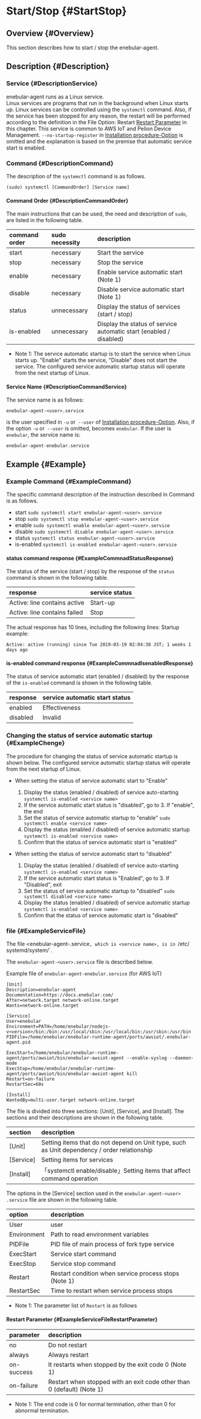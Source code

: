 # Start/Stop {#StartStop}

## Overview {#Overview}

This section describes how to start / stop the enebular-agent.

## Description {#Description}

### Service {#DescriptionService}
enebular-agent runs as a Linux service.  
Linux services are programs that run in the background when Linux starts up.
Linux services can be controlled using the `systemctl` command.
Also, if the service has been stopped for any reason, the restart will be performed according to the definition in the <Service Name> File Option: Restart [Restart Parameter](#ExampleServiceFileRestartParameter) in this chapter.
This service is common to AWS IoT and Pelion Device Management.
`--no-startup-register` in [Installation procedure-Option](Installation.md#DescriptionOption) is omitted and the explanation is based on the premise that automatic service start is enabled.

### Command {#DescriptionCommand}
The description of the `systemctl` command is as follows.

```
(sudo) systemctl [CommandOrder] [Service name]
```

#### Command Order {#DescriptionCommandOrder}

The main instructions that can be used, the need and description of `sudo`, are listed in the following table. 

|command order|sudo necessity|description|
|:--|:--|:--|
|start|necessary|Start the service|
|stop|necessary|Stop the service|
|enable|necessary|Enable service automatic start (Note 1)|
|disable|necessary|Disable service automatic start (Note 1)|
|status|unnecessary|Display the status of services (start / stop)|
|is-enabled|unnecessary|Display the status of service automatic start (enabled / disabled)|

* Note 1: The service automatic startup is to start the service when Linux starts up.
"Enable" starts the service, "Disable" does not start the service. 
The configured service automatic startup status will operate from the next startup of Linux.  

#### Service Name {#DescriptionCommandService}

The service name is as follows:
```
enebular-agent-<user>.service  
```
<User> is the user specified in `-u` or` --user` of [Installation procedure-Option](Installation.md#DescriptionOption).
Also, if the option `-u` or` --user` is omitted, <user> becomes `enebular`.
If the user is `enebular`, the service name is:

```
enebular-agent-enebular.service  
```

## Example {#Example}

### Example Command {#ExampleCommand}

The specific command description of the instruction described in Command is as follows.

* start `sudo systemctl start enebular-agent-<user>.service`  
* stop `sudo systemctl stop enebular-agent-<user>.service`  
* enable `sudo systemctl enable enebular-agent-<user>.service`  
* disable `sudo systemctl disable enebular-agent-<user>.service`  
* status `systemctl status enebular-agent-<user>.service`  
* is-enabled `systemctl is-enabled enebular-agent-<user>.service`  

#### status command response {#ExampleCommnadStatusResponse}

The status of the service (start / stop) by the response of the `status` command is shown in the following table.  

|response|service status|
|:--|:--|
|Active: line contains active|Start-up|
|Active: line contains failed|Stop|

The actual response has 10 lines, including the following lines:
Startup example: 

```
Active: active (running) since Tue 2019-03-19 02:04:38 JST; 1 weeks 1 days ago
```

#### is-enabled command response {#ExampleCommnadIsenabledResponse}


The status of service automatic start (enabled / disabled) by the response of the `is-enabled` command is shown in the following table.

|response|service automatic start status|
|:--|:--|
|enabled|Effectiveness|
|disabled|Invalid|

### Changing the status of service automatic startup {#ExampleChenge}

The procedure for changing the status of service automatic startup is shown below.
The configured service automatic startup status will operate from the next startup of Linux.

* When setting the status of service automatic start to "Enable"
  1. Display the status (enabled / disabled) of service auto-starting `systemctl is-enabled <service name>`  
  2. If the service automatic start status is "disabled", go to 3. If "enable", the end 
  3. Set the status of service automatic startup to "enable" `sudo systemctl enable <service name>`
  4. Display the status (enabled / disabled) of service automatic startup `systemctl is-enabled <service name>` 
  5. Confirm that the status of service automatic start is "enabled"



* When setting the status of service automatic start to "disabled"
  1. Display the status (enabled / disabled) of service auto-starting `systemctl is-enabled <service name>`
  2. If the service automatic start status is "Enabled", go to 3. If "Disabled", exit
  3. Set the status of service automatic startup to "disabled" `sudo systemctl disabled <service name>`
  4. Display the status (enabled / disabled) of service automatic startup `systemctl is-enabled <service name>`
  5. Confirm that the status of service automatic start is "disabled" 

### <service name> file {#ExampleServiceFile}

The file <enebular-agent-<user>.service`, which is <service name>, is in `/etc/ systemd/system/`.

The `enebular-agent-<user>.service` file is described below. 

Example file of `enebular-agent-enebular.service` (for AWS IoT)

```
[Unit]
Description=enebular-agent
Documentation=https://docs.enebular.com/
After=network.target network-online.target
Wants=network-online.target

[Service]
User=enebular
Environment=PATH=/home/enebular/nodejs-v<version>/bin:/bin:/usr/local/sbin:/usr/local/bin:/usr/sbin:/usr/bin
PIDFile=/home/enebular/enebular-runtime-agent/ports/awsiot/.enebular-agent.pid

ExecStart=/home/enebular/enebular-runtime-agent/ports/awsiot/bin/enebular-awsiot-agent --enable-syslog --daemon-mode
ExecStop=/home/enebular/enebular-runtime-agent/ports/awsiot/bin/enebular-awsiot-agent kill
Restart=on-failure
RestartSec=60s

[Install]
WantedBy=multi-user.target network-online.target
```

The file is divided into three sections: [Unit], [Service], and [Install].
The sections and their descriptions are shown in the following table.

|section|description|
|:--|:--|
|[Unit]|Setting items that do not depend on Unit type, such as Unit dependency / order relationship|
|[Service]|Setting items for services|
|[Install]|「systemctl enable/disable」Setting items that affect command operation|

The options in the [Service] section used in the `enebular-agent-<user> .service` file are shown in the following table.

|option|description|
|:--|:--|
|User|user|
|Environment|Path to read environment variables|
|PIDFile|PID file of main process of fork type service|
|ExecStart|Service start command|
|ExecStop|Service stop command|
|Restart|Restart condition when service process stops (Note 1)|
|RestartSec|Time to restart when service process stops|

* Note 1: The parameter list of `Restart` is as follows

#### Restart Parameter {#ExampleServiceFileRestartParameter}
|parameter|description|
|:--|:--|
|no|Do not restart|
|always|Always restart|
|on-success|It restarts when stopped by the exit code 0 (Note 1)|
|on-failure|Restart when stopped with an exit code other than 0 (default) (Note 1)|

* Note 1: The end code is 0 for normal termination, other than 0 for abnormal termination.
